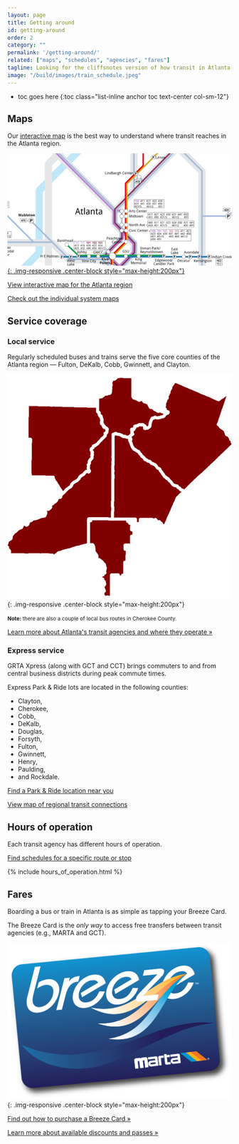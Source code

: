 ```yaml
---
layout: page
title: Getting around
id: getting-around
order: 2
category: ""
permalink: '/getting-around/'
related: ["maps", "schedules", "agencies", "fares"]
tagline: Looking for the cliffsnotes version of how transit in Atlanta works?  You've come to the right place.
image: "/build/images/train_schedule.jpeg"
---
```


* toc goes here
{:toc class="list-inline anchor toc text-center col-sm-12"}

## Maps

Our [interactive map](/maps/interactive) is the best way to understand where transit reaches in the Atlanta region.

<a href="/maps/interactive">![Interactive map](/build/images/interactive-map.png){: .img-responsive .center-block style="max-height:200px"}</a>

[<i class="fa fa-search-plus right-5"></i>View interactive map for the Atlanta region](/maps/interactive)

[<i class="fa fa-map-marker right-5"></i>Check out the individual system maps](/maps/systems)


## Service coverage

### Local service

Regularly scheduled buses and trains serve the five core counties of the Atlanta region — Fulton, DeKalb, Cobb, Gwinnett, and Clayton.

![Core counties with local transit service in the Atlanta region](/build/images/core_counties.png){: .img-responsive .center-block style="max-height:200px"}

<small>**Note:** there are also a couple of local bus routes in Cherokee County.</small>

[Learn more about Atlanta's transit agencies and where they operate »](/about/agencies)

### Express service

GRTA Xpress (along with GCT and CCT) brings commuters to and from central business districts during peak commute times.

Express Park & Ride lots are located in the following counties:

- Clayton, 
- Cherokee, 
- Cobb, 
- DeKalb, 
- Douglas, 
- Forsyth, 
- Fulton, 
- Gwinnett, 
- Henry, 
- Paulding, 
- and Rockdale.

[<i class="fa fa-car right-5"></i>Find a Park & Ride location near you](/maps/parknride)

[<i class="fa fa-map-marker right-5"></i>View map of regional transit connections](/maps/interactive)



## Hours of operation

Each transit agency has different hours of operation.

[<i class="fa fa-calendar right-5"></i>Find schedules for a specific route or stop](/tools/schedule)

{% include hours_of_operation.html %}


## Fares

Boarding a bus or train in Atlanta is as simple as tapping your Breeze Card.

The Breeze Card is the *only way* to access free transfers between transit agencies (e.g., MARTA and GCT).

![Breeze Card](/build/images/fares/breeze_shadow.png){: .img-responsive .center-block style="max-height:200px"}

[Find out how to purchase a Breeze Card »](/fares/products)

[Learn more about available discounts and passes »](/fares/passes)



